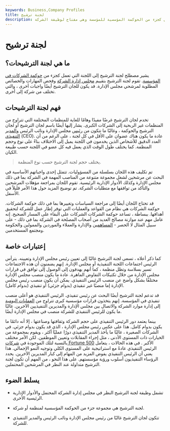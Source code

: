 ```yaml
---
keywords: Business,Company Profiles
title: لجنة ترشيح
description: لجنة الترشيح هي لجنة تعمل كجزء من الحوكمة المؤسسية للمؤسسة وهي مفتاح لوظيفة الشركة.
---
```


# لجنة ترشيح
## ما هي لجنة الترشيحات؟

يشير مصطلح لجنة الترشيح إلى اللجنة التي تعمل كجزء من [حوكمة الشركات في المؤسسة](/corporategovernance). تقوم لجنة الترشيح بتقييم [مجلس إدارة الشركة](/boardoftrustees) وفحص المهارات والخصائص المطلوبة لمرشحي مجلس الإدارة. قد يكون للجان الترشيح أيضًا واجبات أخرى ، والتي تختلف من شركة إلى أخرى.

## فهم لجنة الترشيحات

تخدم لجان الترشيح غرضًا مفيدًا وهامًا للغاية للمنظمات المختلفة التي تتراوح من المنظمات غير الربحية إلى الشركات الكبرى. يشار إليها أيضًا باسم لجان الترشيح أو لجان الترشيح والحوكمة ، وغالبًا ما تتكون من [رئيس](/chairman) مجلس الإدارة ونائب الرئيس [والمدير التنفيذي](/ceo) (CEO). عادة ما يكون هناك عضوان على الأقل في كل لجنة ، على الرغم من أن العدد الدقيق للأشخاص الذين يخدمون في اللجنة يميل إلى الاختلاف بناءً على نوع وحجم المنظمة. كما يختلف طول الوقت الذي يعمل فيه كل عضو في اللجنة حسب طبيعة الكيان.

> يختلف حجم لجنة الترشيح حسب نوع المنظمة.

>

تم تكليف هذه اللجان بسلسلة من المسؤوليات. تتمثل إحدى واجباتهم الأساسية في البحث عن مرشحين لشغل مجموعة متنوعة من المناصب المهمة في الشركة بما في ذلك مجلس الإدارة وكذلك الأدوار الإدارية الرئيسية. تقوم اللجان بمراجعة مؤهلات المرشحين والتأكد من توافقها مع متطلبات الشركة. تم توضيح المزيد حول هذا الأمر قليلاً في الأسفل.

قد تحتاج اللجان أيضًا إلى مراجعة السياسات وتغييرها بما في ذلك حوكمة الشركات. حوكمة الشركات هي نظام من القواعد والعمليات التي توفر إطار عمل للشركة لتحقيق أهدافها. ببساطة ، تساعد حوكمة الشركات الشركات على البقاء على المسار الصحيح. إنه عامل مهم عند موازنة مصالح العديد من أصحاب المصلحة في الشركة بما في ذلك - على سبيل المثال لا الحصر - [المساهمين](/shareholder) والإدارة والعملاء والموردين والممولين والحكومة ومجتمع المستخدمين.

## إعتبارات خاصة

كما ذكر أعلاه ، تسعى لجنة الترشيح غالبًا إلى تعيين رئيس مجلس الإدارة وتعيينه. يترأس الرئيس اجتماعات اللجنة التنفيذية أو مجلس الإدارة. إنهم يضمنون أن هذه الاجتماعات تسير بسلاسة وتظل منظمة ، كما أنهم يهدفون إلى الوصول إلى توافق في قرارات مجلس الإدارة من خلال تكتيكات التفاوض الماهرة. عادة ما يكون منصب مجلس الإدارة مختلفًا بشكل واضح عن منصب الرئيس التنفيذي. يمكن أن يكون منصب رئيس مجلس الإدارة إما منصبًا غير تنفيذي (بدوام جزئي) أو تنفيذي (بدوام كامل).

قد تدعم لجنة الترشيح أيضًا البحث عن رئيس تنفيذي. الرئيس التنفيذي هو أعلى منصب تنفيذي في المؤسسة. إنهم يتخذون قرارات مؤسسية كبرى تتراوح من [العمليات اليومية](/operating-activities) إلى إدارة موارد الشركة والاتصال بين مجلس الإدارة والمديرين التنفيذيين الآخرين. غالبًا ما يكون للرئيس التنفيذي للشركة منصب في مجلس الإدارة أيضًا.

بينما يعتمد دور الرئيس التنفيذي على حجم الشركة وثقافتها وصناعتها ، إلا أنه دائمًا ما يكون بدوام كامل. هذا على عكس رئيس مجلس الإدارة ، الذي قد يكون بدوام جزئي. في الشركات الصغيرة ، غالبًا ما يأخذ المدير التنفيذي دورًا عمليًا أكثر ، ويقوم بمجموعة من الخيارات ذات المستوى الأدنى ، مثل إجراء المقابلات وتعيين الموظفين. لكن الأمر مختلف بالنسبة لتلك الموجودة في [شركات Fortune 500](/fortune500) الأكبر . في هذه الحالات ، يتعامل الرئيس التنفيذي عادةً مع استراتيجية على المستوى الكلي وتوجيه النمو الإجمالي. هذا يعني أن الرئيس التنفيذي يفوض المزيد من المهام إلى كبار المديرين الآخرين. يحدد الرؤساء التنفيذيون أسلوب ورؤية مؤسستهم. على هذا النحو ، من المهم أن تكون لجنة الترشيح متداولة عند النظر في المرشحين المحتملين.

## يسلط الضوء

- تشمل وظيفة لجنة الترشيح النظر في مجلس إدارة الشركة المحتمل والأدوار الإدارية الرئيسية الأخرى.

- لجنة الترشيح هي مجموعة جزء من الحوكمة المؤسسية لمنظمة أو شركة.

- تتكون لجان الترشيح غالبًا من رئيس مجلس الإدارة ونائب الرئيس والمدير التنفيذي للشركة.

